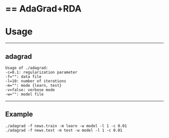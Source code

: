 ==
AdaGrad+RDA
==

Usage
==
---
adagrad
---
```
Usage of ./adagrad:
-c=0.1: regularization parameter
-f="": data file
-l=10: number of iterations
-m="": mode {learn, test}
-v=false: verbose mode
-w="": model file
```

---
Example
---

```
./adagrad -f news.train -m learn -w model -l 1 -c 0.01
./adagrad -f news.test -m test -w model -l 1 -c 0.01
```
